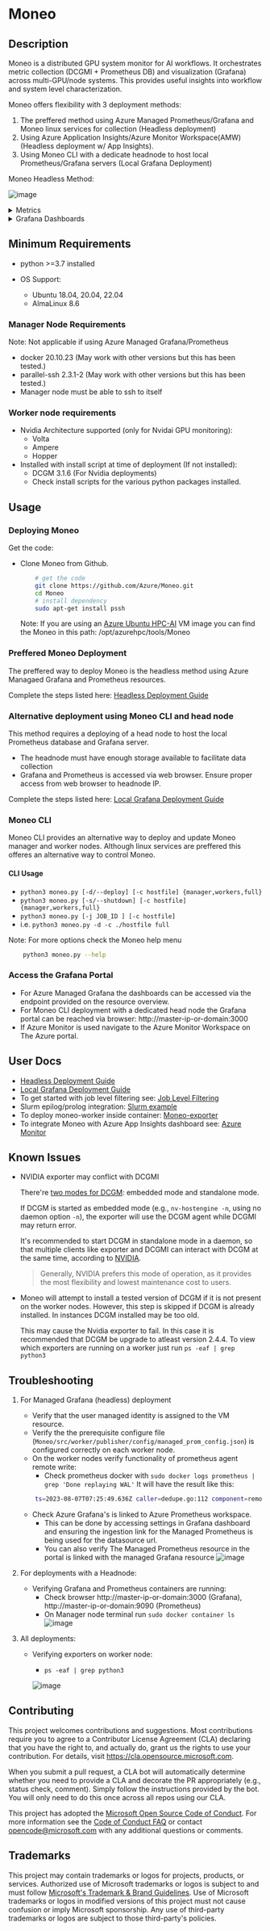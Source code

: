 # Moneo #

## Description ##

Moneo is a distributed GPU system monitor for AI workflows. It orchestrates metric collection (DCGMI + Prometheus DB) and visualization (Grafana) across multi-GPU/node systems. This provides useful insights into workflow and system level characterization.

Moneo offers flexibility with 3 deployment methods:

1. The preffered method using Azure Managed Prometheus/Grafana and Moneo linux services for collection (Headless deployment)
2. Using Azure Application Insights/Azure Monitor Workspace(AMW) (Headless deployment w/ App Insights).
3. Using Moneo CLI with a dedicate headnode to host local Prometheus/Grafana servers (Local Grafana Deployment)

Moneo Headless Method:

![image](./docs/assets/managedResourceDiagram.png)

<details>
<summary>Metrics</summary>

There five categories of metrics that Moneo monitors:

1. GPU Counters

    - Compute/Memory Utilization
    - SM and Memory Clock frequency
    - Temperature
    - Power
    - ECC Counts (Nvidia)
    - GPU Throttling (Nvidia)
    - XID code (Nvidia)
2. GPU Profiling Counters
    - SM Activity
    - Memory Dram Activity
    - NVLink Activity
    - PCIE Rate
3. InfiniBand Network Counters
    - IB TX/RX rate
    - IB Port errors
    - IB Link FLap
4. CPU Counters
    - Utilization
    - Clock frequency
5. Memory
    - Utilization

</details>

<details>
<summary>Grafana Dashboards</summary>

1. Menu: List of available dashboards.
![image](https://user-images.githubusercontent.com/107515145/195170743-0b4755b5-f97f-4a00-883f-0560400620f9.png)

   Note: When viewing GPU dashboards make sure to note whether you are using Nvidia or AMD GPU nodes and select the proper dashboard.

2. Cluster View: contains  min, max, average across devices for GPU/IB metrics per VM.
![image](https://user-images.githubusercontent.com/70273488/186491238-ce032f87-cab1-41c4-b32e-9826b8c47b72.png)
![image](https://user-images.githubusercontent.com/70273488/186491363-3a6cdb8d-0d95-4deb-a6b0-e28711f1ba56.png)

3. GPU Device Counters: Detailed view of node level GPU counters.
![image](https://user-images.githubusercontent.com/70273488/173664219-43d8d7b7-a4e6-440a-8373-89ca388ce563.png)

4. GPU Profiling Counters: Node level profiling metrics require additional overhead which may affect workload performance. Tensor, FP16, FP32, and FP64 activity are disabled by default but can be switched on by CLI command.
![image](https://user-images.githubusercontent.com/70273488/173661651-2aa3d586-3889-45f9-81e7-c8140fb19405.png)

5. InfiniBand Network Counters: Detailed view of node level IB network metrics.
![image](https://user-images.githubusercontent.com/70273488/173664809-bbfea8b4-91cb-42cd-aff8-a91fc9006120.png)

6. Node View: Detailed view of node level CPU, Memory, and Network metrics.
![image](https://user-images.githubusercontent.com/107515145/195173202-8812a46a-4334-4e52-87ba-3c3137711bdd.png)

</details>

## Minimum Requirements ##

- python >=3.7 installed

- OS Support:
  - Ubuntu 18.04, 20.04, 22.04
  - AlmaLinux 8.6

### Manager Node Requirements ###

Note: Not applicable if using Azure Managed Grafana/Prometheus

- docker 20.10.23 (May work with other versions but this has been tested.)
- parallel-ssh 2.3.1-2 (May work with other versions but this has been tested.)
- Manager node must be able to ssh to itself

### Worker node requirements ###

- Nvidia Architecture supported (only for Nvidai GPU monitoring):
  - Volta
  - Ampere
  - Hopper
- Installed with install script at time of deployment (If not installed):
  - DCGM 3.1.6 (For Nvidia deployments)
  - Check install scripts for the various python packages installed.

## Usage ##

### Deploying Moneo ###

Get the code:

- Clone Moneo from Github.

    ```sh
        # get the code
        git clone https://github.com/Azure/Moneo.git
        cd Moneo
        # install dependency
        sudo apt-get install pssh
    ```

    Note: If you are using an [Azure Ubuntu HPC-AI](https://github.com/Azure/azhpc-images) VM image you can find the Moneo in this path: /opt/azurehpc/tools/Moneo

### Preffered Moneo Deployment ###

The preffered way to deploy Moneo is the headless method using Azure Managaed Grafana and Prometheus resources.

Complete the steps listed here: [Headless Deployment Guide](./docs/HeadlessDeployment.md)

### Alternative deployment using Moneo CLI and head node ###

This method requires a deploying of a head node to host the local Prometheus database and Grafana server.

- The headnode must have enough storage available to facilitate data collection
- Grafana and Prometheus is accessed via web browser. Ensure proper access from web browser to headnode IP.

Complete the steps listed here: [Local Grafana Deployment Guide](./docs/LocalGrafanDeployment.md)

### Moneo CLI ###

Moneo CLI provides an alternative way to deploy and update Moneo manager and worker nodes. Although linux services are preffered this offeres an alternative way to control Moneo.

#### CLI Usage ####

- ```python3 moneo.py [-d/--deploy] [-c hostfile] {manager,workers,full}```
- ```python3 moneo.py [-s/--shutdown] [-c hostfile] {manager,workers,full}```
- ```python3 moneo.py [-j JOB_ID ] [-c hostfile]```
- i.e. ```python3 moneo.py -d -c ./hostfile full```

Note: For more options check the Moneo help menu

```sh
    python3 moneo.py --help
```

### Access the Grafana Portal ###

- For Azure Managed Grafana the dashboards can be accessed via the endpoint provided on the resource overview.
- For Moneo CLI deployment with a dedicated head node the Grafana portal can be reached via browser: http://master-ip-or-domain:3000
- If Azure Monitor is used navigate to the Azure Monitor Workspace on The Azure portal.
  
## User Docs ##

- [Headless Deployment Guide](./docs/HeadlessDeployment.md)
- [Local Grafana Deployment Guide](./docs/LocalGrafanDeployment.md)
- To get started with job level filtering see: [Job Level Filtering](./docs/JobFiltering.md)
- Slurm epilog/prolog integration: [Slurm example](./examples/slurm/README.md)
- To deploy moneo-worker inside container: [Moneo-exporter](./docs/Moneo-exporter.md)
- To integrate Moneo with Azure App Insights dashboard see: [Azure Monitor](./docs/AzureMonitorAgent.md)

## Known Issues ##

- NVIDIA exporter may conflict with DCGMI

  There're [two modes for DCGM](https://docs.nvidia.com/datacenter/dcgm/latest/dcgm-user-guide/getting-started.html#content): embedded mode and standalone mode.

  If DCGM is started as embedded mode (e.g., `nv-hostengine -n`, using no daemon option `-n`), the exporter will use the DCGM agent while DCGMI may return error.

  It's recommended to start DCGM in standalone mode in a daemon, so that multiple clients like exporter and DCGMI can interact with DCGM at the same time, according to [NVIDIA](https://docs.nvidia.com/datacenter/dcgm/latest/dcgm-user-guide/getting-started.html#standalone-mode).

  > Generally, NVIDIA prefers this mode of operation, as it provides the most flexibility and lowest maintenance cost to users.

- Moneo will attempt to install a tested version of DCGM if it is not present on the worker nodes. However, this step is skipped if DCGM is already installed. In instances DCGM installed may be too old.

  This may cause the Nvidia exporter to fail. In this case it is recommended that DCGM be upgrade to atleast version 2.4.4.
  To view which exporters are running on a worker just run ```ps -eaf | grep python3```

## Troubleshooting ##

1. For Managed Grafana (headless) deployment
    - Verify that the user managed identity is assigned to the VM resource.
    - Verify the the prerequisite configure file (`Moneo/src/worker/publisher/config/managed_prom_config.json`) is configured correctly on each worker node.
    - On the worker nodes verify functionality of prometheus agent remote write:
        - Check prometheus docker with `sudo docker logs prometheus | grep 'Done replaying WAL'`
        It will have the result like this:

    ```Bash
        ts=2023-08-07T07:25:49.636Z caller=dedupe.go:112 component=remote level=info remote_name=6ac237 url="<ingestion_endpoint>" msg="Done replaying WAL" duration=8.339998173s
    ```

    - Check Azure Grafana's is linked to Azure Prometheus workspace.
        - This can be done by accessing settings in Grafana dashboard and ensuring the ingestion link for the Managed Prometheus is being used for the datasource url.
        - You can also verify The Managed Prometheus resource in the portal is linked with the managed Grafana resource
        ![image](./docs/assets/promAMWLinkGrafana.png)

2. For deployments with a Headnode:

    - Verifying Grafana and Prometheus containers are running:
        - Check browser http://master-ip-or-domain:3000 (Grafana), http://master-ip-or-domain:9090 (Prometheus)
        - On Manager node terminal run ```sudo docker container ls```
    ![image](https://user-images.githubusercontent.com/70273488/205715440-9f994c84-b115-4a98-9535-fdce8a4adf7d.png)

3. All deployments:
    - Verifying exporters on worker node:
        - ``` ps -eaf | grep python3 ```
    
        ![image](https://user-images.githubusercontent.com/70273488/205716391-d0144085-8948-4269-a25c-51bc68448e1e.png)

## Contributing ##

This project welcomes contributions and suggestions.  Most contributions require you to agree to a
Contributor License Agreement (CLA) declaring that you have the right to, and actually do, grant us
the rights to use your contribution. For details, visit https://cla.opensource.microsoft.com.

When you submit a pull request, a CLA bot will automatically determine whether you need to provide
a CLA and decorate the PR appropriately (e.g., status check, comment). Simply follow the instructions
provided by the bot. You will only need to do this once across all repos using our CLA.

This project has adopted the [Microsoft Open Source Code of Conduct](https://opensource.microsoft.com/codeofconduct/).
For more information see the [Code of Conduct FAQ](https://opensource.microsoft.com/codeofconduct/faq/) or
contact [opencode@microsoft.com](mailto:opencode@microsoft.com) with any additional questions or comments.

## Trademarks ##

This project may contain trademarks or logos for projects, products, or services. Authorized use of Microsoft
trademarks or logos is subject to and must follow
[Microsoft's Trademark & Brand Guidelines](https://www.microsoft.com/en-us/legal/intellectualproperty/trademarks/usage/general).
Use of Microsoft trademarks or logos in modified versions of this project must not cause confusion or imply Microsoft sponsorship.
Any use of third-party trademarks or logos are subject to those third-party's policies.
